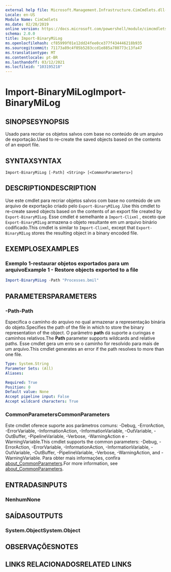 ```yaml
---
external help file: Microsoft.Management.Infrastructure.CimCmdlets.dll-Help.xml
Locale: en-US
Module Name: CimCmdlets
ms.date: 02/20/2019
online version: https://docs.microsoft.com/powershell/module/cimcmdlets/import-binarymilog?view=powershell-7.2&WT.mc_id=ps-gethelp
schema: 2.0.0
title: Import-BinaryMiLog
ms.openlocfilehash: cf85999f01e12dd24fee0ce377f434446218b935
ms.sourcegitcommit: 71173a89c4f05b5283ccd1e885a780773c13fa47
ms.translationtype: MT
ms.contentlocale: pt-BR
ms.lasthandoff: 03/12/2021
ms.locfileid: "103195218"
---
```

# <span data-ttu-id="1dee4-102">Import-BinaryMiLog</span><span class="sxs-lookup"><span data-stu-id="1dee4-102">Import-BinaryMiLog</span></span>

## <span data-ttu-id="1dee4-103">SINOPSE</span><span class="sxs-lookup"><span data-stu-id="1dee4-103">SYNOPSIS</span></span>
<span data-ttu-id="1dee4-104">Usado para recriar os objetos salvos com base no conteúdo de um arquivo de exportação.</span><span class="sxs-lookup"><span data-stu-id="1dee4-104">Used to re-create the saved objects based on the contents of an export file.</span></span>

## <span data-ttu-id="1dee4-105">SYNTAX</span><span class="sxs-lookup"><span data-stu-id="1dee4-105">SYNTAX</span></span>

```
Import-BinaryMiLog [-Path] <String> [<CommonParameters>]
```

## <span data-ttu-id="1dee4-106">DESCRIPTION</span><span class="sxs-lookup"><span data-stu-id="1dee4-106">DESCRIPTION</span></span>

<span data-ttu-id="1dee4-107">Use este cmdlet para recriar objetos salvos com base no conteúdo de um arquivo de exportação criado pelo `Export-BinaryMILog` .</span><span class="sxs-lookup"><span data-stu-id="1dee4-107">Use this cmdlet to re-create saved objects based on the contents of an export file created by `Export-BinaryMILog`.</span></span> <span data-ttu-id="1dee4-108">Esse cmdlet é semelhante a `Import-Clixml` , exceto que `Export-BinaryMILog` armazena o objeto resultante em um arquivo binário codificado.</span><span class="sxs-lookup"><span data-stu-id="1dee4-108">This cmdlet is similar to `Import-Clixml`, except that `Export-BinaryMILog` stores the resulting object in a binary encoded file.</span></span>

## <span data-ttu-id="1dee4-109">EXEMPLOS</span><span class="sxs-lookup"><span data-stu-id="1dee4-109">EXAMPLES</span></span>

### <span data-ttu-id="1dee4-110">Exemplo 1-restaurar objetos exportados para um arquivo</span><span class="sxs-lookup"><span data-stu-id="1dee4-110">Example 1 - Restore objects exported to a file</span></span>

```powershell
Import-BinaryMiLog -Path "Processes.bmil"
```

## <span data-ttu-id="1dee4-111">PARAMETERS</span><span class="sxs-lookup"><span data-stu-id="1dee4-111">PARAMETERS</span></span>

### <span data-ttu-id="1dee4-112">-Path</span><span class="sxs-lookup"><span data-stu-id="1dee4-112">-Path</span></span>

<span data-ttu-id="1dee4-113">Especifica o caminho do arquivo no qual armazenar a representação binária do objeto.</span><span class="sxs-lookup"><span data-stu-id="1dee4-113">Specifies the path of the file in which to store the binary representation of the object.</span></span> <span data-ttu-id="1dee4-114">O parâmetro **path** dá suporte a curingas e caminhos relativos.</span><span class="sxs-lookup"><span data-stu-id="1dee4-114">The **Path** parameter supports wildcards and relative paths.</span></span> <span data-ttu-id="1dee4-115">Esse cmdlet gera um erro se o caminho for resolvido para mais de um arquivo.</span><span class="sxs-lookup"><span data-stu-id="1dee4-115">This cmdlet generates an error if the path resolves to more than one file.</span></span>

```yaml
Type: System.String
Parameter Sets: (All)
Aliases:

Required: True
Position: 0
Default value: None
Accept pipeline input: False
Accept wildcard characters: True
```

### <span data-ttu-id="1dee4-116">CommonParameters</span><span class="sxs-lookup"><span data-stu-id="1dee4-116">CommonParameters</span></span>
<span data-ttu-id="1dee4-117">Este cmdlet oferece suporte aos parâmetros comuns: -Debug, -ErrorAction, -ErrorVariable, -InformationAction, -InformationVariable, -OutVariable, -OutBuffer, -PipelineVariable, -Verbose, -WarningAction e -WarningVariable.</span><span class="sxs-lookup"><span data-stu-id="1dee4-117">This cmdlet supports the common parameters: -Debug, -ErrorAction, -ErrorVariable, -InformationAction, -InformationVariable, -OutVariable, -OutBuffer, -PipelineVariable, -Verbose, -WarningAction, and -WarningVariable.</span></span> <span data-ttu-id="1dee4-118">Para obter mais informações, confira [about_CommonParameters](https://go.microsoft.com/fwlink/?LinkID=113216).</span><span class="sxs-lookup"><span data-stu-id="1dee4-118">For more information, see [about_CommonParameters](https://go.microsoft.com/fwlink/?LinkID=113216).</span></span>

## <span data-ttu-id="1dee4-119">ENTRADAS</span><span class="sxs-lookup"><span data-stu-id="1dee4-119">INPUTS</span></span>

### <span data-ttu-id="1dee4-120">Nenhum</span><span class="sxs-lookup"><span data-stu-id="1dee4-120">None</span></span>

## <span data-ttu-id="1dee4-121">SAÍDAS</span><span class="sxs-lookup"><span data-stu-id="1dee4-121">OUTPUTS</span></span>

### <span data-ttu-id="1dee4-122">System.Object</span><span class="sxs-lookup"><span data-stu-id="1dee4-122">System.Object</span></span>

## <span data-ttu-id="1dee4-123">OBSERVAÇÕES</span><span class="sxs-lookup"><span data-stu-id="1dee4-123">NOTES</span></span>

## <span data-ttu-id="1dee4-124">LINKS RELACIONADOS</span><span class="sxs-lookup"><span data-stu-id="1dee4-124">RELATED LINKS</span></span>
